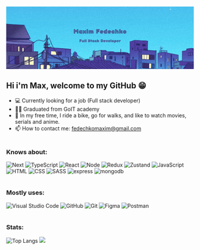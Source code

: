 <!-- ![gomer.gif](https://github.com/FeMaxxx/FeMaxxx/blob/main/assets/gomer.gif) -->

<!-- ![picture1](https://github.com/FeMaxxx/FeMaxxx/blob/main/assets/picture1.png) -->

![cosmos](https://github.com/FeMaxxx/FeMaxxx/blob/main/assets/Header.png)

## Hi i'm Max, welcome to my GitHub 😁

- 💻 Currently looking for a job (Full stack developer)
- 👨‍🎓 Graduated from GoIT academy
- 🔭 In my free time, I ride a bike, go for walks, and like to watch movies, serials and anime.
- 📫 How to contact me: fedechkomaxim@gmail.com

#

### Knows about:

![Next](https://img.shields.io/badge/-Next.js-141321?style=for-the-badge&logo=next.js)
![TypeScript](https://img.shields.io/badge/-TypeScript-141321?style=for-the-badge&logo=TypeScript&logoColor=3178c6)
![React](https://img.shields.io/badge/-React-141321?style=for-the-badge&logo=React&logoColor=61DAFB)
![Node](https://img.shields.io/badge/-Node.js-141321?style=for-the-badge&logo=Node.js&logoColor=43853d)
![Redux](https://img.shields.io/badge/-Redux-141321?style=for-the-badge&logo=Redux&logoColor=ba8fff)
![Zustand](https://img.shields.io/badge/-Zustand-141321?style=for-the-badge&logo=zustand&logoColor=ffffff)
![JavaScript](https://img.shields.io/badge/-JavaScript-141321?style=for-the-badge&logo=JavaScript&logoColor=F7DF1E)
![HTML](https://img.shields.io/badge/-HTML-141321?style=for-the-badge&logo=HTML5&logoColor=E34F26)
![CSS](https://img.shields.io/badge/-CSS-141321?style=for-the-badge&logo=CSS3&logoColor=1572B6)
![SASS](https://img.shields.io/badge/-Sass-141321?style=for-the-badge&logo=Sass&logoColor=CC66997)
![express](https://img.shields.io/badge/-express-141321?style=for-the-badge&logo=express&logoColor=black)
![mongodb](https://img.shields.io/badge/-mongodb-141321?style=for-the-badge&logo=mongodb)

#

### Mostly uses:

![Visual Studio Code](https://img.shields.io/badge/-Visual_Studio_Code-141321?style=for-the-badge&logo=VisualStudioCode&logoColor=007ACC)
![GitHub](https://img.shields.io/badge/-GitHub-141321?style=for-the-badge&logo=GitHub&logoColor=fff)
![Git](https://img.shields.io/badge/-Git-141321?style=for-the-badge&logo=Git&logoColor=F05032)
![Figma](https://img.shields.io/badge/-Figma-141321?style=for-the-badge&logo=Figma&logoColor=F24E1E)
![Postman](https://img.shields.io/badge/-Postman-141321?style=for-the-badge&logo=Postman&logoColor=FF6C37)

#

### Stats:

![Top Langs](https://github-readme-stats.vercel.app/api/top-langs/?username=FeMaxxx&layout=compact&theme=radical&title_color=D20000)
<img height="165em" src="https://github-readme-stats.vercel.app/api?username=FeMaxxx&show_icons=true&theme=radical&title_color=D20000&layout=compact"/>
